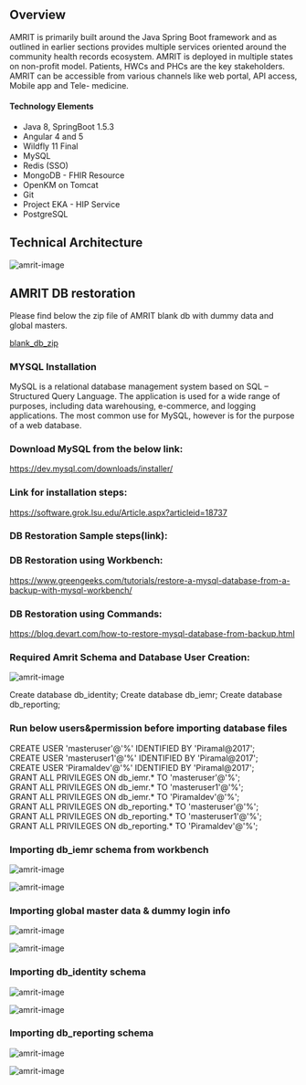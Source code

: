 ## Overview
AMRIT is primarily built around the Java Spring Boot framework and as outlined in earlier sections provides multiple services oriented around the community health records ecosystem. AMRIT is deployed in multiple states on non-profit model.
Patients, HWCs and PHCs are the key stakeholders. AMRIT can be accessible from various channels like web portal, API access, Mobile app and Tele- medicine.

#### Technology Elements

* Java 8, SpringBoot 1.5.3
* Angular 4 and 5
* Wildfly 11 Final
* MySQL
* Redis (SSO)
* MongoDB - FHIR Resource
* OpenKM on Tomcat
* Git
* Project EKA - HIP Service
* PostgreSQL

## Technical Architecture 

![amrit-image](./img/technical-architecture.png)

## AMRIT DB restoration

Please find below the zip file of AMRIT blank db with dummy data and global masters.

[blank_db_zip](./Schema_BKP_19092023.zip)

### MYSQL Installation
MySQL is a relational database management system based on SQL – Structured Query Language. The application is used for a wide range of purposes, including data warehousing, e-commerce, and logging applications. The most common use for MySQL, however is for the purpose of a web database.

### Download MySQL from the below link: 

https://dev.mysql.com/downloads/installer/

### Link for installation steps: 

https://software.grok.lsu.edu/Article.aspx?articleid=18737

### DB Restoration Sample steps(link):

### DB Restoration using Workbench:

https://www.greengeeks.com/tutorials/restore-a-mysql-database-from-a-backup-with-mysql-workbench/

### DB Restoration using Commands:

https://blog.devart.com/how-to-restore-mysql-database-from-backup.html

### Required Amrit Schema and Database User Creation:

![amrit-image](./img/img1.png)

Create database db_identity;
Create database db_iemr;
Create database db_reporting;

### Run below users&permission before importing database files

CREATE USER 'masteruser'@'%' IDENTIFIED BY 'Piramal@2017';  
CREATE USER 'masteruser1'@'%' IDENTIFIED BY 'Piramal@2017';  
CREATE USER 'Piramaldev'@'%' IDENTIFIED BY 'Piramal@2017';  
GRANT ALL PRIVILEGES ON db_iemr.* TO 'masteruser'@'%';  
GRANT ALL PRIVILEGES ON db_iemr.* TO 'masteruser1'@'%';  
GRANT ALL PRIVILEGES ON db_iemr.* TO 'Piramaldev'@'%';  
GRANT ALL PRIVILEGES ON db_reporting.* TO 'masteruser'@'%';  
GRANT ALL PRIVILEGES ON db_reporting.* TO 'masteruser1'@'%';  
GRANT ALL PRIVILEGES ON db_reporting.* TO 'Piramaldev'@'%';  

### Importing db_iemr schema from workbench

![amrit-image](./img/img2.png)

![amrit-image](./img/img3.png)

### Importing global master data & dummy login info

![amrit-image](./img/img4.png)

![amrit-image](./img/img5.png)

### Importing db_identity schema

![amrit-image](./img/img6.png)

![amrit-image](./img/img7.png)

### Importing db_reporting schema

![amrit-image](./img/img8.png)

![amrit-image](./img/img9.png)